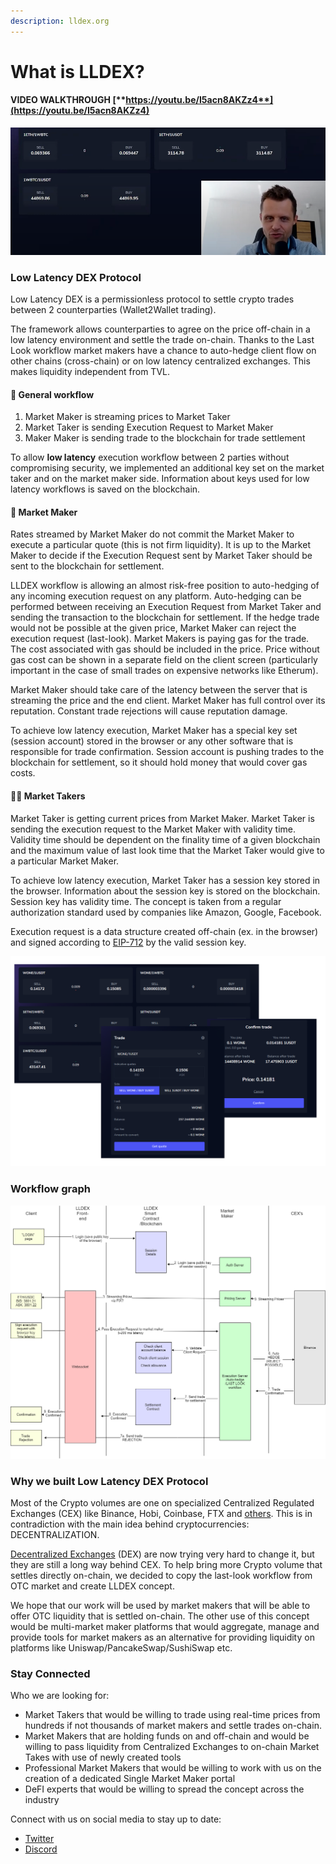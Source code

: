 ```yaml
---
description: lldex.org
---
```


# What is LLDEX?

#### **VIDEO WALKTHROUGH** [**https://youtu.be/I5acn8AKZz4**](https://youtu.be/I5acn8AKZz4)

![](.gitbook/assets/image%20%2819%29.png)

### Low Latency DEX Protocol

Low Latency DEX is a permissionless protocol to settle crypto trades between 2 counterparties \(Wallet2Wallet trading\).

The framework allows counterparties to agree on the price off-chain in a low latency environment and settle the trade on-chain. Thanks to the Last Look workflow market makers have a chance to auto-hedge client flow on other chains \(cross-chain\) or on low latency centralized exchanges. This makes liquidity independent from TVL. 

#### 🤝 General workflow

1. Market Maker is streaming prices to Market Taker
2. Market Taker is sending Execution Request to Market Maker
3. Maker Maker is sending trade to the blockchain for trade settlement

To allow **low latency** execution workflow between 2 parties without compromising security, we implemented an additional key set on the market taker and on the market maker side. Information about keys used for low latency workflows is saved on the blockchain.

#### 🤝 Market Maker

Rates streamed by Market Maker do not commit the Market Maker to execute a particular quote \(this is not firm liquidity\). It is up to the Market Maker to decide if the Execution Request sent by Market Taker should be sent to the blockchain for settlement.

LLDEX workflow is allowing an almost risk-free position to auto-hedging of any incoming execution request on any platform. Auto-hedging can be performed between receiving an Execution Request from Market Taker and sending the transaction to the blockchain for settlement. If the hedge trade would not be possible at the given price, Market Maker can reject the execution request \(last-look\). Market Makers is paying gas for the trade. The cost associated with gas should be included in the price. Price without gas cost can be shown in a separate field on the client screen \(particularly important in the case of small trades on expensive networks like Etherum\).

Market Maker should take care of the latency between the server that is streaming the price and the end client. Market Maker has full control over its reputation. Constant trade rejections will cause reputation damage.

To achieve low latency execution, Market Maker has a special key set \(session account\) stored in the browser or any other software that is responsible for trade confirmation. Session account is pushing trades to the blockchain for settlement, so it should hold money that would cover gas costs.

#### 👨‍🌾 Market Takers

Market Taker is getting current prices from Market Maker. Market Taker is sending the execution request to the Market Maker with validity time. Validity time should be dependent on the finality time of a given blockchain and the maximum value of last look time that the Market Taker would give to a particular Market Maker.

To achieve low latency execution, Market Taker has a session key stored in the browser. Information about the session key is stored on the blockchain. Session key has validity time. The concept is taken from a regular authorization standard used by companies like Amazon, Google, Facebook.

Execution request is a data structure created off-chain \(ex. in the browser\) and signed according to [EIP-712](https://eips.ethereum.org/EIPS/eip-712) by the valid session key.



![](.gitbook/assets/image%20%2810%29.png)

### Workflow graph

![](.gitbook/assets/image%20%288%29.png)

### Why we built Low Latency DEX Protocol

Most of the Crypto volumes are one on specialized Centralized Regulated Exchanges \(CEX\) like Binance, Hobi, Coinbase, FTX and [others](https://coinmarketcap.com/rankings/exchanges/). This is in contradiction with the main idea behind cryptocurrencies: DECENTRALIZATION.

[Decentralized Exchanges](https://coinmarketcap.com/rankings/exchanges/dex/) \(DEX\) are now trying very hard to change it, but they are still a long way behind CEX. To help bring more Crypto volume that settles directly on-chain, we decided to copy the last-look workflow from OTC market and create LLDEX concept.

We hope that our work will be used by market makers that will be able to offer OTC liquidity that is settled on-chain. The other use of this concept would be multi-market maker platforms that would aggregate, manage and provide tools for market makers as an alternative for providing liquidity on platforms like Uniswap/PancakeSwap/SushiSwap etc.

### Stay Connected

Who we are looking for:

* Market Takers that would be willing to trade using real-time prices from hundreds if not thousands of market makers and settle trades on-chain.
* Market Makers that are holding funds on and off-chain and would be willing to pass liquidity from Centralized Exchanges to on-chain Market Takes with use of newly created tools
* Professional Market Makers that would be willing to work with us on the creation of a dedicated Single Market Maker portal
* DeFI experts that would be willing to spread the concept across the industry

Connect with us on social media to stay up to date:

* [Twitter](https://twitter.com/kamilchels)
* [Discord](https://discord.gg/UjBjFmVa)





